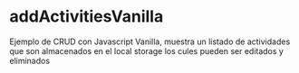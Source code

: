 # addActivitiesVanilla
Ejemplo de CRUD con Javascript Vanilla, muestra un listado de actividades que son almacenados en el local storage los cules pueden ser editados y eliminados
